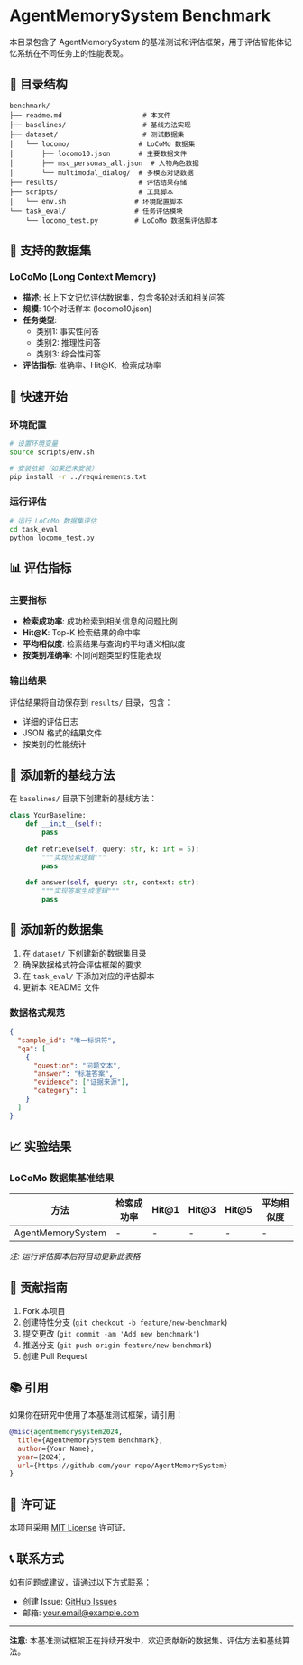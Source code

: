 # AgentMemorySystem Benchmark

本目录包含了 AgentMemorySystem 的基准测试和评估框架，用于评估智能体记忆系统在不同任务上的性能表现。

## 📁 目录结构

```
benchmark/
├── readme.md                    # 本文件
├── baselines/                   # 基线方法实现
├── dataset/                     # 测试数据集
│   └── locomo/                 # LoCoMo 数据集
│       ├── locomo10.json       # 主要数据文件
│       ├── msc_personas_all.json  # 人物角色数据
│       └── multimodal_dialog/  # 多模态对话数据
├── results/                    # 评估结果存储
├── scripts/                    # 工具脚本
│   └── env.sh                 # 环境配置脚本
└── task_eval/                 # 任务评估模块
    └── locomo_test.py         # LoCoMo 数据集评估脚本
```

## 🎯 支持的数据集

### LoCoMo (Long Context Memory)
- **描述**: 长上下文记忆评估数据集，包含多轮对话和相关问答
- **规模**: 10个对话样本 (locomo10.json)
- **任务类型**: 
  - 类别1: 事实性问答
  - 类别2: 推理性问答  
  - 类别3: 综合性问答
- **评估指标**: 准确率、Hit@K、检索成功率

## 🚀 快速开始

### 环境配置
```bash
# 设置环境变量
source scripts/env.sh

# 安装依赖（如果还未安装）
pip install -r ../requirements.txt
```

### 运行评估
```bash
# 运行 LoCoMo 数据集评估
cd task_eval
python locomo_test.py
```

## 📊 评估指标

### 主要指标
- **检索成功率**: 成功检索到相关信息的问题比例
- **Hit@K**: Top-K 检索结果的命中率
- **平均相似度**: 检索结果与查询的平均语义相似度
- **按类别准确率**: 不同问题类型的性能表现

### 输出结果
评估结果将自动保存到 `results/` 目录，包含：
- 详细的评估日志
- JSON 格式的结果文件
- 按类别的性能统计

## 🔧 添加新的基线方法

在 `baselines/` 目录下创建新的基线方法：

```python
class YourBaseline:
    def __init__(self):
        pass
    
    def retrieve(self, query: str, k: int = 5):
        """实现检索逻辑"""
        pass
    
    def answer(self, query: str, context: str):
        """实现答案生成逻辑"""
        pass
```

## 📝 添加新的数据集

1. 在 `dataset/` 下创建新的数据集目录
2. 确保数据格式符合评估框架的要求
3. 在 `task_eval/` 下添加对应的评估脚本
4. 更新本 README 文件

### 数据格式规范
```json
{
  "sample_id": "唯一标识符",
  "qa": [
    {
      "question": "问题文本",
      "answer": "标准答案",
      "evidence": ["证据来源"],
      "category": 1
    }
  ]
}
```

## 📈 实验结果

### LoCoMo 数据集基准结果

| 方法 | 检索成功率 | Hit@1 | Hit@3 | Hit@5 | 平均相似度 |
|------|------------|-------|-------|-------|------------|
| AgentMemorySystem | - | - | - | - | - |

*注: 运行评估脚本后将自动更新此表格*

## 🤝 贡献指南

1. Fork 本项目
2. 创建特性分支 (`git checkout -b feature/new-benchmark`)
3. 提交更改 (`git commit -am 'Add new benchmark'`)
4. 推送分支 (`git push origin feature/new-benchmark`)
5. 创建 Pull Request

## 📚 引用

如果你在研究中使用了本基准测试框架，请引用：

```bibtex
@misc{agentmemorysystem2024,
  title={AgentMemorySystem Benchmark},
  author={Your Name},
  year={2024},
  url={https://github.com/your-repo/AgentMemorySystem}
}
```

## 📄 许可证

本项目采用 [MIT License](../LICENSE) 许可证。

## 📞 联系方式

如有问题或建议，请通过以下方式联系：
- 创建 Issue: [GitHub Issues](https://github.com/your-repo/AgentMemorySystem/issues)
- 邮箱: your.email@example.com

---

**注意**: 本基准测试框架正在持续开发中，欢迎贡献新的数据集、评估方法和基线算法。